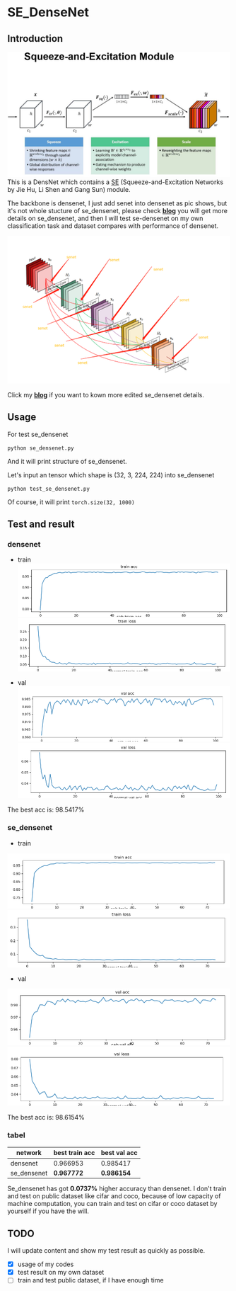 # SE_DenseNet

## Introduction
![](assets/03.jpeg)
This is a DensNet  which contains a [SE](https://arxiv.org/abs/1709.01507) (Squeeze-and-Excitation Networks by Jie Hu, Li Shen and Gang Sun) module.

The backbone is densenet, I just add senet into densenet as pic shows, but it's not whole stucture of se_densenet, please check **[blog](http://www.zhouyuangan.cn/2018/11/%E5%88%A9%E7%94%A82017%E5%88%86%E7%B1%BB%E7%BD%91%E7%BB%9C%E5%86%A0%E5%86%9B%E7%BD%91%E7%BB%9Csqueeze-and-excitation-%E7%BD%91%E7%BB%9C%E4%BF%AE%E6%94%B9densenet/)** you will get more details on se_densenet, and then I will test se-densenet on my own classification task and dataset compares with performance of densenet.

![](assets/02.png)

 Click my **[blog](http://www.zhouyuangan.cn/2018/11/%E5%88%A9%E7%94%A82017%E5%88%86%E7%B1%BB%E7%BD%91%E7%BB%9C%E5%86%A0%E5%86%9B%E7%BD%91%E7%BB%9Csqueeze-and-excitation-%E7%BD%91%E7%BB%9C%E4%BF%AE%E6%94%B9densenet/)**  if you want to kown more edited se_densenet details.

## Usage

For test se_densenet
```
python se_densenet.py
```
And it will print structure of se_densenet.

Let's input an tensor which shape is (32, 3, 224, 224) into se_densenet

```
python test_se_densenet.py
```
 Of course, it will print ``torch.size(32, 1000)``

## Test and result

### densenet

- train
![](assets/densenet121_train_acc.png)
![](assets/densenet121_train_loss.png)

- val
![](assets/densenet121_val_acc.png)
![](assets/densenet121_val_loss.png)

The best acc is: 98.5417%

### se_densenet

- train

![](assets/se_densenet121_train_acc.png)
![](assets/se_densenet121_train_loss.png)

- val

![](assets/se_densenet121_val_acc.png)
![](assets/se_densenet121_val_loss.png)

The best acc is: 98.6154%

### tabel

|network|best train acc|best val acc|
|--|--|--|
|densenet|0.966953|0.985417|
|se_densenet|**0.967772**|**0.986154**|

Se_densenet has got **0.0737%** higher accuracy than densenet. I don't train and test on public dataset like cifar and coco, because of low capacity of machine computation, you can train and test on cifar or coco dataset by yourself if you have the will.

## TODO

I will update content and show my test result as quickly as possible.

- [x] usage of my codes
- [x] test result on my own dataset
- [ ] train and test public dataset, if I have enough time